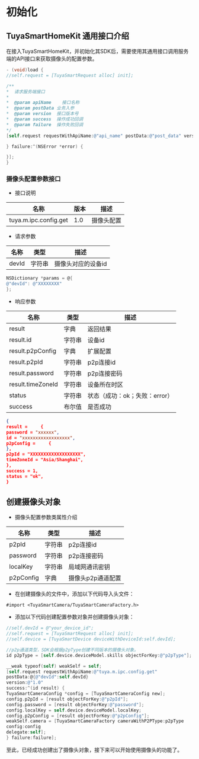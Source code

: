 # 初始化

## TuyaSmartHomeKit 通用接口介绍

在接入TuyaSmartHomeKit，并初始化其SDK后，需要使用其通用接口调用服务端的API接口来获取摄像头的配置参数。

```objective-c
- (void)load {
//self.request = [TuyaSmartRequest alloc] init];

/**
*  请求服务端接口
*
*  @param apiName    接口名称
*  @param postData 业务入参
*  @param version  接口版本号
*  @param success  操作成功回调
*  @param failure  操作失败回调
*/
[self.request requestWithApiName:@"api_name" postData:@"post_data" version:@"api_version" success:^(id result) {

} failure:^(NSError *error) {

}];    
}
```

### 摄像头配置参数接口

* 接口说明

| 名称                  | 版本 | 描述       |
| --------------------- | ---- | ---------- |
| tuya.m.ipc.config.get | 1.0  | 摄像头配置 |


* 请求参数

| 名称  | 类型   | 描述               |
| ----- | ------ | ------------------ |
| devId | 字符串 | 摄像头对应的设备id |

```objective-c
NSDictionary *params = @{
@"devId": @"XXXXXXXX" 
};
```

* 响应参数

| 名称              | 类型   | 描述                          |
| ----------------- | ------ | ----------------------------- |
| result            | 字典   | 返回结果                      |
| result.id         | 字符串 | 设备id                        |
| result.p2pConfig  | 字典   | 扩展配置                      |
| result.p2pId      | 字符串 | p2p连接id                     |
| result.password   | 字符串 | p2p连接密码                   |
| result.timeZoneId | 字符串 | 设备所在时区                  |
| status            | 字符串 | 状态（成功：ok；失败：error） |
| success           | 布尔值 | 是否成功                      |

```json
{
result =     {
password = "xxxxxx",
id = "xxxxxxxxxxxxxxxxxx",
p2pConfig =     {
},
p2pId = "XXXXXXXXXXXXXXXXXXX",
timeZoneId = "Asia/Shanghai",
},
success = 1,
status = "ok",
}
```

## 创建摄像头对象

* 摄像头配置参数类属性介绍

| 名称      | 类型   | 描述              |
| --------- | ------ | ----------------- |
| p2pId     | 字符串 | p2p连接id         |
| password  | 字符串 | p2p连接密码       |
| localKey  | 字符串 | 局域网通讯密钥    |
| p2pConfig | 字典   | 摄像头p2p通道配置 |

* 在创建摄像头的文件中，添加以下代码导入头文件：

```
#import <TuyaSmartCamera/TuyaSmartCameraFactory.h>
```


* 添加以下代码创建配置参数对象并创建摄像头对象：

```objective-c
//self.devId = @"your_device_id";
//self.request = [TuyaSmartRequest alloc] init];
//self.device = [TuyaSmartDevice deviceWithDeviceId:self.devId];

//p2p通道类型，SDK会根据p2pType创建不同版本的摄像头对象。
id p2pType = [self.device.deviceModel.skills objectForKey:@"p2pType"];

__weak typeof(self) weakSelf = self;
[self.request requestWithApiName:@"tuya.m.ipc.config.get"   
postData:@{@"devId":self.devId} 
version:@"1.0" 
success:^(id result) {
TuyaSmartCameraConfig *config = [TuyaSmartCameraConfig new];
config.p2pId = [result objectForKey:@"p2pId"];
config.password = [result objectForKey:@"password"];
config.localKey = self.device.deviceModel.localKey;
config.p2pConfig = [result objectForKey:@"p2pConfig"];
weakSelf.camera = [TuyaSmartCameraFactory cameraWithP2PType:p2pType 
config:config
delegate:self];
} failure:failure];
```

至此，已经成功创建出了摄像头对象，接下来可以开始使用摄像头的功能了。
